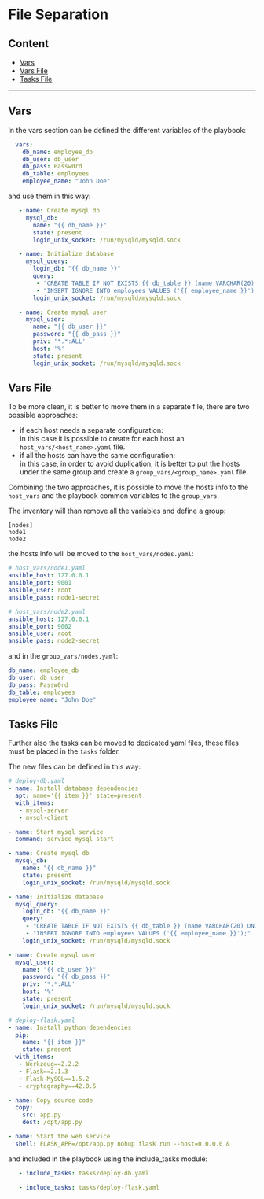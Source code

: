# File Separation

## Content

- [Vars](#vars)
- [Vars File](#vars-file)
- [Tasks File](#tasks-file)

---


## Vars

In the vars section can be defined the different variables of the playbook:
```yaml
  vars:
    db_name: employee_db
    db_user: db_user
    db_pass: Passw0rd
    db_table: employees
    employee_name: "John Doe"
```
and use them in this way:
```yaml
   - name: Create mysql db
     mysql_db: 
       name: "{{ db_name }}"
       state: present
       login_unix_socket: /run/mysqld/mysqld.sock

   - name: Initialize database
     mysql_query:
       login_db: "{{ db_name }}"
       query:
        - "CREATE TABLE IF NOT EXISTS {{ db_table }} (name VARCHAR(20) UNIQUE);"
        - "INSERT IGNORE INTO employees VALUES ('{{ employee_name }}');"
       login_unix_socket: /run/mysqld/mysqld.sock

   - name: Create mysql user
     mysql_user: 
       name: "{{ db_user }}"
       password: "{{ db_pass }}"
       priv: '*.*:ALL'
       host: '%'
       state: present
       login_unix_socket: /run/mysqld/mysqld.sock
```


## Vars File

To be more clean, it is better to move them in a separate file, there are two
possible approaches:
- if each host needs a separate configuration:\
in this case it is possible to create for each host an 
`host_vars/<host_name>.yaml` file.
- if all the hosts can have the same configuration:\
in this case, in order to avoid duplication, it is better to put the hosts
under the same group and create a `group_vars/<group_name>.yaml` file.

Combining the two approaches, it is possible to move the hosts info to the
`host_vars` and the playbook common variables to the `group_vars`.

The inventory will than remove all the variables and define a group:
```
[nodes]
node1
node2
```
the hosts info will be moved to the `host_vars/nodes.yaml`:
```yaml
# host_vars/node1.yaml
ansible_host: 127.0.0.1
ansible_port: 9001
ansible_user: root
ansible_pass: node1-secret
```
```yaml
# host_vars/node2.yaml
ansible_host: 127.0.0.1
ansible_port: 9002
ansible_user: root
ansible_pass: node2-secret
```
and in the `group_vars/nodes.yaml`:
```yaml
db_name: employee_db
db_user: db_user
db_pass: Passw0rd
db_table: employees
employee_name: "John Doe"
```

## Tasks File

Further also the tasks can be moved to dedicated yaml files, these files must
be placed in the `tasks` folder.

The new files can be defined in this way:
```yaml
# deploy-db.yaml
- name: Install database dependencies
  apt: name='{{ item }}' state=present
  with_items:
   - mysql-server
   - mysql-client

- name: Start mysql service
  command: service mysql start

- name: Create mysql db
  mysql_db: 
    name: "{{ db_name }}"
    state: present
    login_unix_socket: /run/mysqld/mysqld.sock

- name: Initialize database
  mysql_query:
    login_db: "{{ db_name }}"
    query:
     - "CREATE TABLE IF NOT EXISTS {{ db_table }} (name VARCHAR(20) UNIQUE);"
     - "INSERT IGNORE INTO employees VALUES ('{{ employee_name }}');"
    login_unix_socket: /run/mysqld/mysqld.sock

- name: Create mysql user
  mysql_user: 
    name: "{{ db_user }}"
    password: "{{ db_pass }}"
    priv: '*.*:ALL'
    host: '%'
    state: present
    login_unix_socket: /run/mysqld/mysqld.sock
```
```yaml
# deploy-flask.yaml
- name: Install python dependencies
  pip: 
    name: "{{ item }}"
    state: present
  with_items:
   - Werkzeug==2.2.2
   - Flask==2.1.3
   - Flask-MySQL==1.5.2
   - cryptography==42.0.5

- name: Copy source code
  copy: 
    src: app.py
    dest: /opt/app.py

- name: Start the web service
  shell: FLASK_APP=/opt/app.py nohup flask run --host=0.0.0.0 &
```
and included in the playbook using the include_tasks module:
```yaml
   - include_tasks: tasks/deploy-db.yaml

   - include_tasks: tasks/deploy-flask.yaml

```


